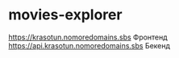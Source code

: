 # movies-explorer

https://krasotun.nomoredomains.sbs Фронтенд
https://api.krasotun.nomoredomains.sbs Бекенд
